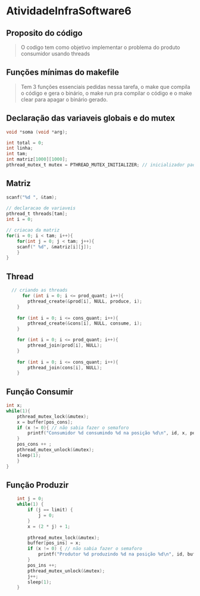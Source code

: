 # AtividadeInfraSoftware6

## Proposito do código

>O codigo tem como objetivo implementar o problema do produto consumidor usando threads

## Funções mínimas do makefile

> Tem 3 funções essenciais pedidas nessa tarefa, o make que compila o código e gera o binário, o make run pra compilar o código e o make clear para apagar o binário gerado.

## Declaração das variaveis globais e do mutex

```c 
void *soma (void *arg);

int total = 0;
int linha;
int tam;
int matriz[1000][1000];
pthread_mutex_t mutex = PTHREAD_MUTEX_INITIALIZER; // inicializador padrao
```

## Matriz

```c
scanf("%d ", &tam);
  
// declaracao de variaveis
pthread_t threads[tam];
int i = 0;

// criacao da matriz
for(i = 0; i < tam; i++){
    for(int j = 0; j < tam; j++){
	scanf(" %d", &matriz[i][j]);
    }
}
```

## Thread

```c
  // criando as threads
	  for (int i = 0; i <= prod_quant; i++){
        pthread_create(&prod[i], NULL, produce, i);
    }
    
    for (int i = 0; i <= cons_quant; i++){
        pthread_create(&cons[i], NULL, consume, i);
    }

    for (int i = 0; i <= prod_quant; i++){
        pthread_join(prod[i], NULL);
    }
    
    for (int i = 0; i <= cons_quant; i++){
        pthread_join(cons[i], NULL);
    }

```

## Função Consumir

```c
int x;
while(1){
    pthread_mutex_lock(&mutex);
    x = buffer[pos_cons];
    if (x != 0){ // não sabia fazer o semaforo
        printf("Consumidor %d consumindo %d na posição %d\n", id, x, pos_cons % buffer_tam);
    }
    pos_cons ++ ;
    pthread_mutex_unlock(&mutex);
    sleep(1);
    }
}
```

## Função Produzir
```c
    int j = 0;
    while(1) {
        if (j == limit) {
            j = 0;
        }
        x = (2 * j) + 1;
        
        pthread_mutex_lock(&mutex);
        buffer[pos_ins] = x;
        if (x != 0) { // não sabia fazer o semaforo
            printf("Produtor %d produzindo %d na posição %d\n", id, buffer[pos_ins], pos_ins  % buffer_tam);
        }
        pos_ins ++;
        pthread_mutex_unlock(&mutex);
        j++;
        sleep(1);
    }
```
